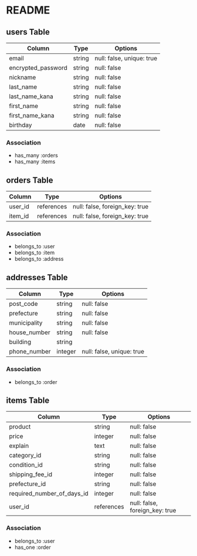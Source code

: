 # README

## users Table

| Column             | Type   | Options                   |
| ------------------ | ------ | ------------------------- |
| email              | string | null: false, unique: true |
| encrypted_password | string | null: false               |
| nickname           | string | null: false               |
| last_name          | string | null: false               |
| last_name_kana     | string | null: false               |
| first_name         | string | null: false               |
| first_name_kana    | string | null: false               |
| birthday           | date   | null: false               |

### Association

- has_many :orders
- has_many :items

## orders Table

| Column  | Type       | Options                        |
| ------- | ---------- | ------------------------------ |
| user_id | references | null: false, foreign_key: true |
| item_id | references | null: false, foreign_key: true |

### Association

- belongs_to :user
- belongs_to :item
- belongs_to :address

## addresses Table

| Column       | Type    | Options                   |
| ------------ | ------- | ------------------------- |
| post_code    | string  | null: false               |
| prefecture   | string  | null: false               |
| municipality | string  | null: false               |
| house_number | string  | null: false               |
| building     | string  |                           |
| phone_number | integer | null: false, unique: true |

### Association

- belongs_to :order

## items Table

| Column                     | Type       | Options                        |
| -------------------------- | ---------- | ------------------------------ |
| product                    | string     | null: false                    |
| price                      | integer    | null: false                    |
| explain                    | text       | null: false                    |
| category_id                | string     | null: false                    |
| condition_id               | string     | null: false                    |
| shipping_fee_id            | integer    | null: false                    |
| prefecture_id              | string     | null: false                    |
| required_number_of_days_id | integer    | null: false                    |
| user_id                    | references | null: false, foreign_key: true |

### Association

- belongs_to :user
- has_one :order
